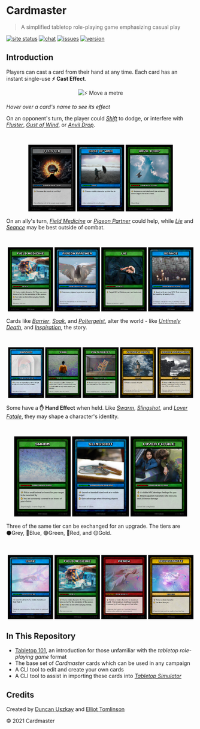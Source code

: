 # Cardmaster

> A simplified tabletop role-playing game emphasizing casual play

[![site status](https://img.shields.io/website/http/cardmaster.io)](https://cardmaster.io)
[![chat](https://img.shields.io/discord/320657485126041601)](https://discord.com/channels/320657485126041601/883083993824759818)
[![issues](https://img.shields.io/github/issues/elliottomlinson/cardmaster)](https://github.com/elliottomlinson/cardmaster/issues)
[![version](https://img.shields.io/badge/version-unreleased-red)](https://github.com/elliottomlinson/cardmaster/releases)

## Introduction

Players can cast a card from their hand at any time. Each card has an instant single-use **⚡ Cast Effect**. 


<p align="center">
  <img src="https://git.io/JEQYa" width="50%" id="#Shift" title="⚡ Move a metre">
</p>

*Hover over a card's name to see its effect*

On an opponent's turn, the player could
<i><a href="#Shift" title="⚡ Move a metre">Shift</a></i> to dodge, or interfere with
  <i><a href="#Fluster" title="⚡ Decrease the result of a roll by 1">Fluster</a></i>,
  <i><a href="#Gust of Wind" title="⚡ Throw a visible character up into the air">Gust of Wind</a></i>, or
  <i><a href="#Anvil Drop" title="⚡ Summon a cast-steel anvil into existence above target character's head">Anvil Drop</a></i>.

<br>
<p align="center">
  <img src="https://raw.githubusercontent.com/elliottomlinson/cardmaster/master/res/card/generated/Fluster.png" width="25%"
       id="Fluster" title="⚡ Decrease the result of a roll by 1">
  <img src="https://raw.githubusercontent.com/elliottomlinson/cardmaster/master/res/card/generated/Gust%20of%20Wind.png" width="25%"
       id="Gust of Wind" title="⚡ Throw a visible character up into the air">
  <img src="https://raw.githubusercontent.com/elliottomlinson/cardmaster/master/res/card/generated/Anvil%20Drop.png" width="25%"
       id="Anvil Drop" title="⚡ Summon a cast-steel anvil into existence above target character's head">
</p>

On an ally's turn,
  <i><a href="#Field Medicine" title="⚡ Heal a visible character 15. They can move twice as fast for the remainder of the session &#013;✋ Run twice as fast while carrying friendly characters">Field Medicine</a></i> or
  <i><a href="#Pigeon Partner" title="⚡ Summon a pigeon to perform a simple task">Pigeon Partner</a></i>
could help, while
  <i><a href="#Lie" title="⚡ Target NPC will believe your next statement">Lie</a></i> and
  <i><a href="#Seance" title="⚡ Speak with any dead NPC. Their voice can be heard by all nearby NPCs.">Seance</a></i>
may be best outside of combat.

<br>
<p align="center">
  <img src="https://raw.githubusercontent.com/elliottomlinson/cardmaster/master/res/card/generated/Field%20Medicine.png" width="24%"
       id="Field Medicine" title="⚡ Heal a visible character 15. They can move twice as fast for the remainder of the session &#013;✋ Run twice as fast while carrying friendly characters">
  <img src="https://raw.githubusercontent.com/elliottomlinson/cardmaster/master/res/card/generated/Pigeon%20Partner.png" width="24%" 
       id="Pigeon Partner" title="⚡ Summon a pigeon to perform a simple task">
    <img src="https://raw.githubusercontent.com/elliottomlinson/cardmaster/master/res/card/generated/Lie.png" width="24%" 
       id="Lie" title="⚡ Target NPC will believe your next statement">
  <img src="https://raw.githubusercontent.com/elliottomlinson/cardmaster/master/res/card/generated/Seance.png" width="24%" 
       id="Seance" title="⚡ Speak with any dead NPC. Their voice can be heard by all nearby NPCs.">

</p>

  
Cards like
  <i><a href="#Barrier" title="⚡ Summon an impenetrable column of light in adjacent square metre for 5 minutes">Barrier</a></i>,
  <i><a href="#Soak" title="⚡ Cause everything within 2 metres of a visible object to become saturated with water">Soak</a></i>, and
  <i><a href="#Poltergeist" title="⚡ Possess a non-magic object within 5 tiles of your body until you lose concentration.">Poltergeist</a></i>, alter the world - like
 <i><a href="#Untimely Death" title="⚡ Name an NPC. They will be suddenly inspired to seek greatness. By next session they will be incredibly powerful.">Untimely Death</a></i>, and 
 <i><a href="#Inspiration" title="⚡ Name a character not on the current map. They die.">Inspiration</a></i>, the story.
 
<br>
<p align="center">
  <img src="https://raw.githubusercontent.com/elliottomlinson/cardmaster/master/res/card/generated/Barrier.png" width="19%" 
       id="Barrier" title="⚡ Summon an impenetrable column of light in adjacent square metre for 5 minutes">
  <img src="https://raw.githubusercontent.com/elliottomlinson/cardmaster/master/res/card/generated/Soak.png" width="19%" 
       id="Soak" title="⚡ Cause everything within 2 metres of a visible object to become saturated with water">
  <img src="https://raw.githubusercontent.com/elliottomlinson/cardmaster/master/res/card/generated/Poltergeist.png" width="19%" 
       id="Poltergeist" title="⚡ Possess a non-magic object within 5 tiles of your body until you lose concentration.">
    <img src="https://raw.githubusercontent.com/elliottomlinson/cardmaster/master/res/card/generated/Untimely%20Death.png" width="19%" 
       id="Untimely Death" title="⚡ Name a character not on the current map. They die.">
  <img src="https://raw.githubusercontent.com/elliottomlinson/cardmaster/master/res/card/generated/Heroic%20Inspiration.png" width="19%" 
       id="Inspiration" title="⚡ Name an NPC. They will be suddenly inspired to seek greatness. By next session they will be incredibly powerful.">
</p>

Some have a **✋ Hand Effect** when held. Like
  <i><a href="#Swarm" title="⚡ Pick a small animal or insect for your target to be swarmed by. &#013;✋ You are constantly covered in an insect of your choice">Swarm</a></i>, 
  <i><a href="#Slingshot" title="⚡ Launch a baseball sized rock at a visible target. &#013;✋ Gain advantage when throwing objects.">Slingshot</a></i>, and
  <i><a href="#Lover Fatale" title="⚡ A visible NPC develops feelings for you. &#013;✋ Attacks against characters who love you deal 25 bonus damage.">Lover Fatale</a></i>,
they may shape a character's identity.

<br>
<p align="center">
  <img src="https://raw.githubusercontent.com/elliottomlinson/cardmaster/master/res/card/generated/Swarm.png" width="30%" 
       id="Swarm" title="⚡ Pick a small animal or insect for your target to be swarmed by. &#013;✋ You are constantly covered in an insect of your choice">
  <img src="https://raw.githubusercontent.com/elliottomlinson/cardmaster/master/res/card/generated/Slingshot.png" width="30%" 
       id="Slingshot" title="⚡ Launch a baseball sized rock at a visible target. &#013;✋ Gain advantage when throwing objects.">
  <img src="https://raw.githubusercontent.com/elliottomlinson/cardmaster/master/res/card/generated/Lover%20Fatale.png" width="30%" 
       id="Lover Fatale" title="⚡ A visible NPC develops feelings for you. &#013;✋ Attacks against characters who love you deal 25 bonus damage.">
</p>

Three of the same tier can be exchanged for an upgrade. The tiers are ⚫Grey, 🔵Blue, 🟢Green, 🔴Red, and 🟡Gold.

<br>
<p align="center">
  <img src="https://raw.githubusercontent.com/elliottomlinson/cardmaster/master/res/card/generated/Cure.png" width="24%" 
       id="Cure" title="⚡ Cure the ailment of a visible character, or heal them 8">
  <img src="https://raw.githubusercontent.com/elliottomlinson/cardmaster/master/res/card/generated/Field%20Medicine.png" width="24%" 
       id="Field Medicine" title="⚡ Heal a visible character 15. They can move twice as fast for the remainder of the session. &#013;✋ Run twice as fast while carrying friendly characters ">
  <img src="https://raw.githubusercontent.com/elliottomlinson/cardmaster/master/res/card/generated/Renew.png" width="24%" 
       id="Renew" title="⚡ Restore a visible character to maximum health. Their maximum health permanently increases by 10 and they grow 3 feet taller.">
  <img src="https://raw.githubusercontent.com/elliottomlinson/cardmaster/master/res/card/generated/Reincarnate.png" width="24%" 
       id="Reincarnate" title="⚡ Revive a dead character &#013;✋ The dead fear you">
</p>

## In This Repository

- [Tabletop 101](/docs/TABLETOP_101.md), an introduction for those unfamiliar with the *tabletop role-playing game* format
- The base set of *Cardmaster* cards which can be used in any campaign
- A CLI tool to edit and create your own cards
- A CLI tool to assist in importing these cards into *[Tabletop Simulator](https://tabletopsimulator.com/)*

## Credits

Created by [Duncan Uszkay](https://github.com/DuncanUszkay1) and [Elliot Tomlinson](https://github.com/elliottomlinson)

© 2021 Cardmaster
